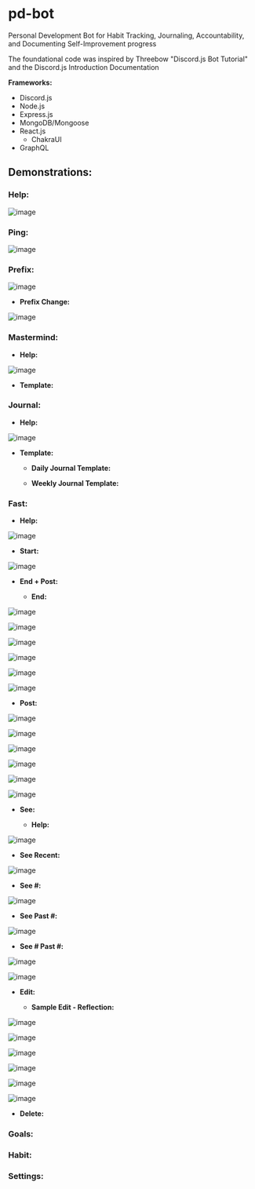 # pd-bot
Personal Development Bot for Habit Tracking, Journaling, Accountability, and Documenting Self-Improvement progress

The foundational code was inspired by Threebow "Discord.js Bot Tutorial" and the Discord.js Introduction Documentation

**Frameworks:**
- Discord.js
- Node.js
- Express.js
- MongoDB/Mongoose
- React.js
  - ChakraUI
- GraphQL

## __Demonstrations:__

### Help:

![image](https://user-images.githubusercontent.com/50083088/90643983-37129c80-e202-11ea-9287-1247907faf77.png)


### Ping:

![image](https://user-images.githubusercontent.com/50083088/90644085-56a9c500-e202-11ea-9a16-e13ba17bca2a.png)


### Prefix:

![image](https://user-images.githubusercontent.com/50083088/90681254-1d3c7e00-e231-11ea-94b7-84f66518bc3b.png)

- **Prefix Change:**

![image](https://user-images.githubusercontent.com/50083088/90644096-58738880-e202-11ea-8f03-9feebfa0edff.png)


### Mastermind:

- **Help:**

![image](https://user-images.githubusercontent.com/50083088/90644306-940e5280-e202-11ea-84c3-5dd148c13ee1.png)

- **Template:**



### Journal:

- **Help:**

![image](https://user-images.githubusercontent.com/50083088/90644315-95d81600-e202-11ea-93ee-11cae74638a5.png)

- **Template:**

  - **Daily Journal Template:**
  
  
  
  - **Weekly Journal Template:**




### Fast:

- **Help:**

![image](https://user-images.githubusercontent.com/50083088/90681152-f2eac080-e230-11ea-93bf-333cd5afd076.png)

- **Start:**

![image](https://user-images.githubusercontent.com/50083088/90681095-d8184c00-e230-11ea-8c7a-126a765808c8.png)

- **End + Post:**

  - **End:**
  
![image](https://user-images.githubusercontent.com/50083088/90652099-c3758d00-e20b-11ea-846e-7ab0b3eddf37.png)

![image](https://user-images.githubusercontent.com/50083088/90652149-d0927c00-e20b-11ea-9e83-2e0fc25f4a42.png)

![image](https://user-images.githubusercontent.com/50083088/90652128-cb353180-e20b-11ea-9e4b-83f4959eef08.png)

![image](https://user-images.githubusercontent.com/50083088/90652171-d8522080-e20b-11ea-8e88-a60d84c0ed48.png)

![image](https://user-images.githubusercontent.com/50083088/90652218-db4d1100-e20b-11ea-94f5-92b7973131cd.png)

![image](https://user-images.githubusercontent.com/50083088/90652227-dbe5a780-e20b-11ea-8207-9205f6c2bb9a.png)

  - **Post:**
 
![image](https://user-images.githubusercontent.com/50083088/90652239-dc7e3e00-e20b-11ea-8e4b-11542f813e85.png)
  
![image](https://user-images.githubusercontent.com/50083088/90652253-dd16d480-e20b-11ea-8f42-b243f02c7177.png)

![image](https://user-images.githubusercontent.com/50083088/90682531-17479c80-e233-11ea-8124-17305f5715e2.png)

![image](https://user-images.githubusercontent.com/50083088/90682402-e6fffe00-e232-11ea-8f1d-95e224e6729f.png)

![image](https://user-images.githubusercontent.com/50083088/90682405-e7989480-e232-11ea-9d0d-98637585163a.png)

![image](https://user-images.githubusercontent.com/50083088/90682409-e8312b00-e232-11ea-8acc-28e64ee86b7f.png)

- **See:**

  - **Help:**
  
![image](https://user-images.githubusercontent.com/50083088/90689692-73fc8480-e23e-11ea-82e6-079548daab5b.png)

  - **See Recent:**
  
![image](https://user-images.githubusercontent.com/50083088/90689569-47486d00-e23e-11ea-87de-048889704a39.png)

  - **See #:**

![image](https://user-images.githubusercontent.com/50083088/90689571-47486d00-e23e-11ea-96af-ad63d3452f51.png)

  - **See Past #:**

![image](https://user-images.githubusercontent.com/50083088/90689576-47e10380-e23e-11ea-972e-732b0d16247c.png)

  - **See # Past #:**

![image](https://user-images.githubusercontent.com/50083088/90689565-46174000-e23e-11ea-89d3-f1d5f6f1923e.png)

![image](https://user-images.githubusercontent.com/50083088/90689580-48799a00-e23e-11ea-8dbb-8a2ba1d26183.png)

- **Edit:**

  - **Sample Edit - Reflection:**

![image](https://user-images.githubusercontent.com/50083088/90697745-115eb500-e24d-11ea-975a-cac2038a3da8.png)

![image](https://user-images.githubusercontent.com/50083088/90697746-128fe200-e24d-11ea-8db3-1ffdf440aa3a.png)

![image](https://user-images.githubusercontent.com/50083088/90697746-128fe200-e24d-11ea-8db3-1ffdf440aa3a.png)

![image](https://user-images.githubusercontent.com/50083088/90697748-13287880-e24d-11ea-8cc7-cdebcaafa2fe.png)

![image](https://user-images.githubusercontent.com/50083088/90697749-13287880-e24d-11ea-8f24-f7b84554ed94.png)

![image](https://user-images.githubusercontent.com/50083088/90697750-13c10f00-e24d-11ea-90e7-315584c13a02.png)



- **Delete:**

### Goals:

### Habit:

### Settings:
